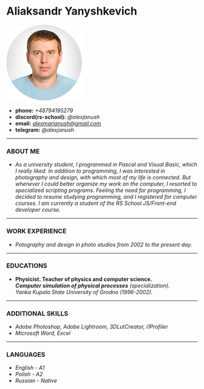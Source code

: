 # **Aliaksandr Yanyshkevich** 
![avatar](/img/avatar.png)
- **phone:** *+48794195279*
- **discord(rs-school):** *@alexjanush*
- **email:** *alexmarianush@gmail.com*
- **telegram:** *@alexjanush*

---

### ABOUT ME

- *As a university student, I programmed in Pascal and Visual Basic, which I really liked. In addition to programming, I was interested in photography and design, with which most of my life is connected. But whenever I could better organize my work on the computer, I resorted to specialized scripting programs. Feeling the need for programming, I decided to resume studying programming, and I registered for computer courses. I am currently a student of the RS School JS/Front-end developer course.*

---

### WORK EXPERIENCE

- *Potography and design in photo studios from 2002 to the present day.*
---
### EDUCATIONS
- **Physicist. Teacher of physics and computer science.**  
***Computer simulation of physical processes*** *(specialization).*  
*Yanka Kupala State University of Grodno (1996-2002).*
---
### ADDITIONAL SKILLS
- *Adobe Photoshop, Adobe Lightroom, 3DLutCreator, i1Profiler*
- *Microsoft Word, Excel*
---
### LANGUAGES
- *English - A1*
- *Polish - A2*
- *Russian - Native*